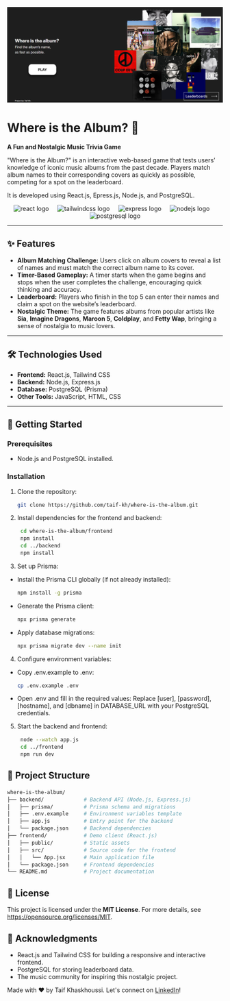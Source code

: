<img src="frontend/public/whereIsTheAlbum_index.png" alt="WhereIsTheAlbum">
<br />

# Where is the Album? 🎵

**A Fun and Nostalgic Music Trivia Game**

"Where is the Album?" is an interactive web-based game that tests users’ knowledge of iconic music albums from the past decade. Players match album names to their corresponding covers as quickly as possible, competing for a spot on the leaderboard.

It is developed using React.js, Epress.js, Node.js, and PostgreSQL.
<br />

<div align="center">
  <img src="https://skillicons.dev/icons?i=react" height="60" alt="react logo"  />
  <img width="12" />
  <img src="https://skillicons.dev/icons?i=tailwind" height="60" alt="tailwindcss logo"  />
  <img width="12" />
  <img src="https://skillicons.dev/icons?i=express" height="60" alt="express logo"  />
  <img width="12" />
  <img src="https://skillicons.dev/icons?i=nodejs" height="60" alt="nodejs logo"  />
  <img width="12" />
  <img src="https://skillicons.dev/icons?i=postgres" height="60" alt="postgresql logo"  />
</div>

---

## ✨ **Features**

- **Album Matching Challenge:** Users click on album covers to reveal a list of names and must match the correct album name to its cover.
- **Timer-Based Gameplay:** A timer starts when the game begins and stops when the user completes the challenge, encouraging quick thinking and accuracy.
- **Leaderboard:** Players who finish in the top 5 can enter their names and claim a spot on the website’s leaderboard.
- **Nostalgic Theme:** The game features albums from popular artists like **Sia**, **Imagine Dragons**, **Maroon 5**, **Coldplay**, and **Fetty Wap**, bringing a sense of nostalgia to music lovers.

---

## 🛠️ **Technologies Used**

- **Frontend:** React.js, Tailwind CSS
- **Backend:** Node.js, Express.js
- **Database:** PostgreSQL (Prisma)
- **Other Tools:** JavaScript, HTML, CSS

---

## 🚀 **Getting Started**

### Prerequisites
- Node.js and PostgreSQL installed.

### Installation
1. Clone the repository:
   ```bash
   git clone https://github.com/taif-kh/where-is-the-album.git
   ```
2. Install dependencies for the frontend and backend:
   ```bash
    cd where-is-the-album/frontend
    npm install
    cd ../backend
    npm install
   ```
3. Set up Prisma:
- Install the Prisma CLI globally (if not already installed):

    ```bash
    npm install -g prisma
    ```
- Generate the Prisma client:

    ```bash
    npx prisma generate
    ```
- Apply database migrations:

    ```bash
    npx prisma migrate dev --name init
    ```

4. Configure environment variables:

- Copy .env.example to .env:
    ```bash
    cp .env.example .env
    ```
- Open .env and fill in the required values:
 Replace [user], [password], [hostname], and [dbname] in DATABASE_URL with your PostgreSQL credentials.
5. Start the backend and frontend:
   ```bash
    node --watch app.js
    cd ../frontend
    npm run dev
   ```

## 📂 Project Structure

```bash
where-is-the-album/
├── backend/             # Backend API (Node.js, Express.js)
│   ├── prisma/          # Prisma schema and migrations
│   ├── .env.example     # Environment variables template
│   ├── app.js           # Entry point for the backend
│   └── package.json     # Backend dependencies
├── frontend/            # Demo client (React.js)
│   ├── public/          # Static assets
│   ├── src/             # Source code for the frontend
│   │   └── App.jsx      # Main application file
│   └── package.json     # Frontend dependencies
└── README.md            # Project documentation
```

## 📄 **License**

This project is licensed under the **MIT License**. For more details, see <a href="https://opensource.org/licenses/MIT" target="_blank" rel="noopener">https://opensource.org/licenses/MIT</a>.

## 🙏 Acknowledgments

- React.js and Tailwind CSS for building a responsive and interactive frontend.
- PostgreSQL for storing leaderboard data.
- The music community for inspiring this nostalgic project.

Made with ❤️ by Taif Khaskhoussi. Let's connect on <a href="https://www.linkedin.com/in/taif-khaskhoussi/" target="_blank" rel="noopener">LinkedIn</a>!
